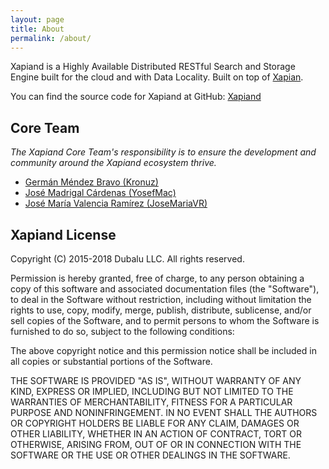 ```yaml
---
layout: page
title: About
permalink: /about/
---
```


Xapiand is a Highly Available Distributed RESTful Search and Storage Engine
built for the cloud and with Data Locality. Built on top of [Xapian].

You can find the source code for Xapiand at GitHub:
[Xapiand][xapiand-organization]

[Xapian]: https://xapian.org
[Xapiand-organization]: https://github.com/Kronuz/Xapiand


## Core Team

*The Xapiand Core Team's responsibility is to ensure the development and
community around the Xapiand ecosystem thrive.*

* <a href="https://twitter.com/germbravo">Germán Méndez Bravo (Kronuz)</a>
* <a href="#">José Madrigal Cárdenas (YosefMac)</a>
* <a href="#">José María Valencia Ramírez (JoseMariaVR)</a>


## Xapiand License

Copyright (C) 2015-2018 Dubalu LLC. All rights reserved.

Permission is hereby granted, free of charge, to any person obtaining a copy
of this software and associated documentation files (the "Software"), to
deal in the Software without restriction, including without limitation the
rights to use, copy, modify, merge, publish, distribute, sublicense, and/or
sell copies of the Software, and to permit persons to whom the Software is
furnished to do so, subject to the following conditions:

The above copyright notice and this permission notice shall be included in
all copies or substantial portions of the Software.

THE SOFTWARE IS PROVIDED "AS IS", WITHOUT WARRANTY OF ANY KIND, EXPRESS OR
IMPLIED, INCLUDING BUT NOT LIMITED TO THE WARRANTIES OF MERCHANTABILITY,
FITNESS FOR A PARTICULAR PURPOSE AND NONINFRINGEMENT. IN NO EVENT SHALL THE
AUTHORS OR COPYRIGHT HOLDERS BE LIABLE FOR ANY CLAIM, DAMAGES OR OTHER
LIABILITY, WHETHER IN AN ACTION OF CONTRACT, TORT OR OTHERWISE, ARISING
FROM, OUT OF OR IN CONNECTION WITH THE SOFTWARE OR THE USE OR OTHER DEALINGS
IN THE SOFTWARE.
